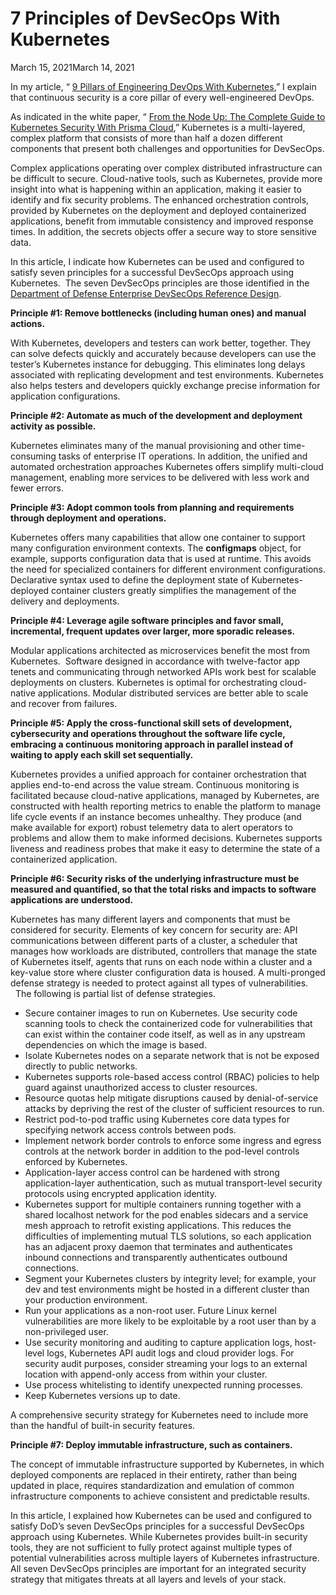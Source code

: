 # 7 Principles of DevSecOps With Kubernetes

March 15, 2021March 14, 2021

In my article, “ [9 Pillars of Engineering DevOps With Kubernetes](https://containerjournal.com/uncategorized/9-pillars-of-engineering-devops-with-kubernetes/),” I explain that continuous security is a core pillar of every well-engineered DevOps.

As indicated in the white paper, “ [From the Node Up: The Complete Guide to Kubernetes Security With Prisma Cloud](http://paloaltonetworks.com/prisma/cloud),” Kubernetes is a multi-layered, complex platform that consists of more than half a dozen different components that present both challenges and opportunities for DevSecOps.

Complex applications operating over complex distributed infrastructure can be difficult to secure. Cloud-native tools, such as Kubernetes, provide more insight into what is happening within an application, making it easier to identify and fix security problems. The enhanced orchestration controls, provided by Kubernetes on the deployment and deployed containerized applications, benefit from immutable consistency and improved response times. In addition, the secrets objects offer a secure way to store sensitive data.

In this article, I indicate how Kubernetes can be used and configured to satisfy seven principles for a successful DevSecOps approach using Kubernetes.  The seven DevSecOps principles are those identified in the [Department of Defense Enterprise DevSecOps Reference Design](https://dodcio.defense.gov/Portals/0/Documents/DoD%20Enterprise%20DevSecOps%20Reference%20Design%20v1.0_Public%20Release.pdf).

**Principle #1: Remove bottlenecks (including human ones) and manual actions.**

With Kubernetes, developers and testers can work better, together. They can solve defects quickly and accurately because developers can use the tester’s Kubernetes instance for debugging. This eliminates long delays associated with replicating development and test environments. Kubernetes also helps testers and developers quickly exchange precise information for application configurations.

**Principle #2: Automate as much of the development and deployment activity as possible.**

Kubernetes eliminates many of the manual provisioning and other time-consuming tasks of enterprise IT operations. In addition, the unified and automated orchestration approaches Kubernetes offers simplify multi-cloud management, enabling more services to be delivered with less work and fewer errors.

**Principle #3: Adopt common tools from planning and requirements through deployment and operations.**

Kubernetes offers many capabilities that allow one container to support many configuration environment contexts. The **configmaps** object, for example, supports configuration data that is used at runtime. This avoids the need for specialized containers for different environment configurations. Declarative syntax used to define the deployment state of Kubernetes-deployed container clusters greatly simplifies the management of the delivery and deployments.

**Principle #4: Leverage agile software principles and favor small, incremental, frequent updates over larger, more sporadic releases.**

Modular applications architected as microservices benefit the most from Kubernetes.  Software designed in accordance with twelve-factor app tenets and communicating through networked APIs work best for scalable deployments on clusters. Kubernetes is optimal for orchestrating cloud-native applications. Modular distributed services are better able to scale and recover from failures.

**Principle #5: Apply the cross-functional skill sets of development, cybersecurity and operations throughout the software life cycle, embracing a continuous monitoring approach in parallel instead of waiting to apply each skill set sequentially.**

Kubernetes provides a unified approach for container orchestration that applies end-to-end across the value stream. Continuous monitoring is facilitated because cloud-native applications, managed by Kubernetes, are constructed with health reporting metrics to enable the platform to manage life cycle events if an instance becomes unhealthy. They produce (and make available for export) robust telemetry data to alert operators to problems and allow them to make informed decisions. Kubernetes supports liveness and readiness probes that make it easy to determine the state of a containerized application.

**Principle #6: Security risks of the underlying infrastructure must be measured and quantified, so that the total risks and impacts to software applications are understood.**

Kubernetes has many different layers and components that must be considered for security. Elements of key concern for security are: API communications between different parts of a cluster, a scheduler that manages how workloads are distributed, controllers that manage the state of Kubernetes itself, agents that runs on each node within a cluster and a key-value store where cluster configuration data is housed. A multi-pronged defense strategy is needed to protect against all types of vulnerabilities.   The following is partial list of defense strategies.

- Secure container images to run on Kubernetes. Use security code scanning tools to check the containerized code for vulnerabilities that can exist within the container code itself, as well as in any upstream dependencies on which the image is based.
- Isolate Kubernetes nodes on a separate network that is not be exposed directly to public networks.
- Kubernetes supports role-based access control (RBAC) policies to help guard against unauthorized access to cluster resources.
- Resource quotas help mitigate disruptions caused by denial-of-service attacks by depriving the rest of the cluster of sufficient resources to run.
- Restrict pod-to-pod traffic using Kubernetes core data types for specifying network access controls between pods.
- Implement network border controls to enforce some ingress and egress controls at the network border in addition to the pod-level controls enforced by Kubernetes.
- Application-layer access control can be hardened with strong application-layer authentication, such as mutual transport-level security protocols using encrypted application identity.
- Kubernetes support for multiple containers running together with a shared localhost network for the pod enables sidecars and a service mesh approach to retrofit existing applications. This reduces the difficulties of implementing mutual TLS solutions, so each application has an adjacent proxy daemon that terminates and authenticates inbound connections and transparently authenticates outbound connections.
- Segment your Kubernetes clusters by integrity level; for example, your dev and test environments might be hosted in a different cluster than your production environment.
- Run your applications as a non-root user. Future Linux kernel vulnerabilities are more likely to be exploitable by a root user than by a non-privileged user.
- Use security monitoring and auditing to capture application logs, host-level logs, Kubernetes API audit logs and cloud provider logs. For security audit purposes, consider streaming your logs to an external location with append-only access from within your cluster.
- Use process whitelisting to identify unexpected running processes.
- Keep Kubernetes versions up to date.

A comprehensive security strategy for Kubernetes need to include more than the handful of built-in security features.

**Principle #7: Deploy immutable infrastructure, such as containers.**

The concept of immutable infrastructure supported by Kubernetes, in which deployed components are replaced in their entirety, rather than being updated in place, requires standardization and emulation of common infrastructure components to achieve consistent and predictable results.

In this article, I explained how Kubernetes can be used and configured to satisfy DoD’s seven DevSecOps principles for a successful DevSecOps approach using Kubernetes. While Kubernetes provides built-in security tools, they are not sufficient to fully protect against multiple types of potential vulnerabilities across multiple layers of Kubernetes infrastructure. All seven DevSecOps principles are important for an integrated security strategy that mitigates threats at all layers and levels of your stack.